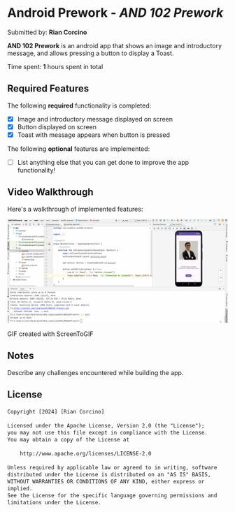# Android Prework - *AND 102 Prework*

Submitted by: **Rian Corcino**

**AND 102 Prework** is an android app that shows an image and introductory message, and allows pressing a button to display a Toast. 

Time spent: **1** hours spent in total

## Required Features

The following **required** functionality is completed:

* [x] Image and introductory message displayed on screen
* [x] Button displayed on screen
* [x] Toast with message appears when button is pressed 

The following **optional** features are implemented:

* [ ] List anything else that you can get done to improve the app functionality!

## Video Walkthrough

Here's a walkthrough of implemented features:

<img src='https://github.com/coderkai03/AND102-Prework/blob/main/and102preworkdemo.gif' title='Video Walkthrough' width='' alt='Video Walkthrough' />

<!-- Replace this with whatever GIF tool you used! -->
GIF created with ScreenToGIF

## Notes

Describe any challenges encountered while building the app.

## License

    Copyright [2024] [Rian Corcino]

    Licensed under the Apache License, Version 2.0 (the "License");
    you may not use this file except in compliance with the License.
    You may obtain a copy of the License at

        http://www.apache.org/licenses/LICENSE-2.0

    Unless required by applicable law or agreed to in writing, software
    distributed under the License is distributed on an "AS IS" BASIS,
    WITHOUT WARRANTIES OR CONDITIONS OF ANY KIND, either express or implied.
    See the License for the specific language governing permissions and
    limitations under the License.
